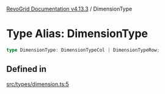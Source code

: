 [RevoGrid Documentation v4.13.3](README.md) / DimensionType

# Type Alias: DimensionType

```ts
type DimensionType: DimensionTypeCol | DimensionTypeRow;
```

## Defined in

[src/types/dimension.ts:5](https://github.com/revolist/revogrid/blob/827fce61250cb005ab132b3ed11b8ae836712e7b/src/types/dimension.ts#L5)

